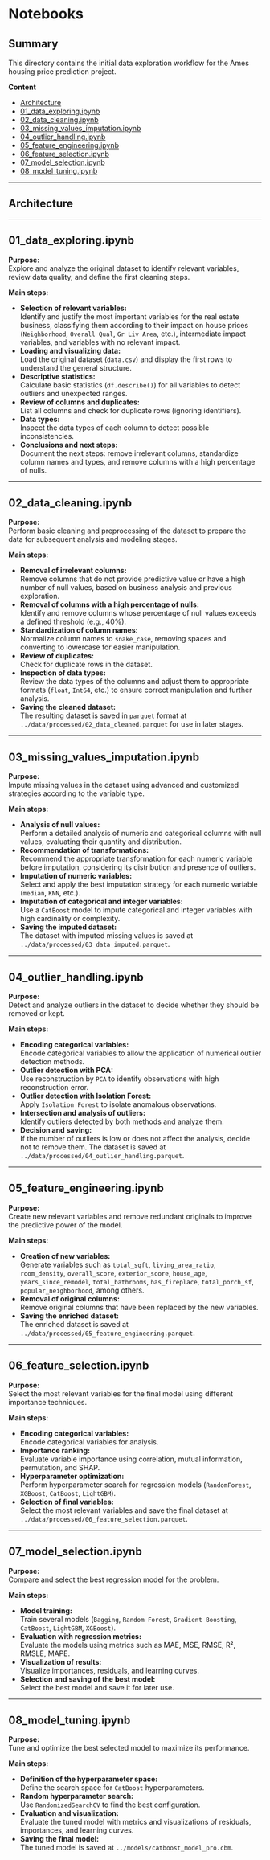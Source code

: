 # Notebooks

## Summary

This directory contains the initial data exploration workflow for the Ames housing price prediction project.

**Content**
- [Architecture](#architecture)
- [01_data_exploring.ipynb](#01_data_exploringipynb)
- [02_data_cleaning.ipynb](#02_data_cleaningipynb)
- [03_missing_values_imputation.ipynb](#03_missing_values_imputationipynb)
- [04_outlier_handling.ipynb](#04_outlier_handlingipynb)
- [05_feature_engineering.ipynb](#05_feature_engineeringipynb)
- [06_feature_selection.ipynb](#06_feature_selectionipynb)
- [07_model_selection.ipynb](#07_model_selectionipynb)
- [08_model_tuning.ipynb](#08_model_tuningipynb)

---

## Architecture







--- 


## 01_data_exploring.ipynb

**Purpose:**  
Explore and analyze the original dataset to identify relevant variables, review data quality, and define the first cleaning steps.

**Main steps:**  
- **Selection of relevant variables:**  
    Identify and justify the most important variables for the real estate business, classifying them according to their impact on house prices (`Neighborhood`, `Overall Qual`, `Gr Liv Area`, etc.), intermediate impact variables, and variables with no relevant impact.
- **Loading and visualizing data:**  
    Load the original dataset (`data.csv`) and display the first rows to understand the general structure.
- **Descriptive statistics:**  
    Calculate basic statistics (`df.describe()`) for all variables to detect outliers and unexpected ranges.
- **Review of columns and duplicates:**  
    List all columns and check for duplicate rows (ignoring identifiers).
- **Data types:**  
    Inspect the data types of each column to detect possible inconsistencies.
- **Conclusions and next steps:**  
    Document the next steps: remove irrelevant columns, standardize column names and types, and remove columns with a high percentage of nulls.

---

## 02_data_cleaning.ipynb

**Purpose:**  
Perform basic cleaning and preprocessing of the dataset to prepare the data for subsequent analysis and modeling stages.

**Main steps:**  
- **Removal of irrelevant columns:**  
    Remove columns that do not provide predictive value or have a high number of null values, based on business analysis and previous exploration.
- **Removal of columns with a high percentage of nulls:**  
    Identify and remove columns whose percentage of null values exceeds a defined threshold (e.g., 40%).
- **Standardization of column names:**  
    Normalize column names to `snake_case`, removing spaces and converting to lowercase for easier manipulation.
- **Review of duplicates:**  
    Check for duplicate rows in the dataset.
- **Inspection of data types:**  
    Review the data types of the columns and adjust them to appropriate formats (`float`, `Int64`, etc.) to ensure correct manipulation and further analysis.
- **Saving the cleaned dataset:**  
    The resulting dataset is saved in `parquet` format at `../data/processed/02_data_cleaned.parquet` for use in later stages.

---

## 03_missing_values_imputation.ipynb

**Purpose:**  
Impute missing values in the dataset using advanced and customized strategies according to the variable type.

**Main steps:**  
- **Analysis of null values:**  
    Perform a detailed analysis of numeric and categorical columns with null values, evaluating their quantity and distribution.
- **Recommendation of transformations:**  
    Recommend the appropriate transformation for each numeric variable before imputation, considering its distribution and presence of outliers.
- **Imputation of numeric variables:**  
    Select and apply the best imputation strategy for each numeric variable (`median`, `KNN`, etc.).
- **Imputation of categorical and integer variables:**  
    Use a `CatBoost` model to impute categorical and integer variables with high cardinality or complexity.
- **Saving the imputed dataset:**  
    The dataset with imputed missing values is saved at `../data/processed/03_data_imputed.parquet`.

---

## 04_outlier_handling.ipynb

**Purpose:**  
Detect and analyze outliers in the dataset to decide whether they should be removed or kept.

**Main steps:**  
- **Encoding categorical variables:**  
    Encode categorical variables to allow the application of numerical outlier detection methods.
- **Outlier detection with PCA:**  
    Use reconstruction by `PCA` to identify observations with high reconstruction error.
- **Outlier detection with Isolation Forest:**  
    Apply `Isolation Forest` to isolate anomalous observations.
- **Intersection and analysis of outliers:**  
    Identify outliers detected by both methods and analyze them.
- **Decision and saving:**  
    If the number of outliers is low or does not affect the analysis, decide not to remove them. The dataset is saved at `../data/processed/04_outlier_handling.parquet`.

---

## 05_feature_engineering.ipynb

**Purpose:**  
Create new relevant variables and remove redundant originals to improve the predictive power of the model.

**Main steps:**  
- **Creation of new variables:**  
    Generate variables such as `total_sqft`, `living_area_ratio`, `room_density`, `overall_score`, `exterior_score`, `house_age`, `years_since_remodel`, `total_bathrooms`, `has_fireplace`, `total_porch_sf`, `popular_neighborhood`, among others.
- **Removal of original columns:**  
    Remove original columns that have been replaced by the new variables.
- **Saving the enriched dataset:**  
    The enriched dataset is saved at `../data/processed/05_feature_engineering.parquet`.

---

## 06_feature_selection.ipynb

**Purpose:**  
Select the most relevant variables for the final model using different importance techniques.

**Main steps:**  
- **Encoding categorical variables:**  
    Encode categorical variables for analysis.
- **Importance ranking:**  
    Evaluate variable importance using correlation, mutual information, permutation, and SHAP.
- **Hyperparameter optimization:**  
    Perform hyperparameter search for regression models (`RandomForest`, `XGBoost`, `CatBoost`, `LightGBM`).
- **Selection of final variables:**  
    Select the most relevant variables and save the final dataset at `../data/processed/06_feature_selection.parquet`.

---

## 07_model_selection.ipynb

**Purpose:**  
Compare and select the best regression model for the problem.

**Main steps:**  
- **Model training:**  
    Train several models (`Bagging`, `Random Forest`, `Gradient Boosting`, `CatBoost`, `LightGBM`, `XGBoost`).
- **Evaluation with regression metrics:**  
    Evaluate the models using metrics such as MAE, MSE, RMSE, R², RMSLE, MAPE.
- **Visualization of results:**  
    Visualize importances, residuals, and learning curves.
- **Selection and saving of the best model:**  
    Select the best model and save it for later use.

---

## 08_model_tuning.ipynb

**Purpose:**  
Tune and optimize the best selected model to maximize its performance.

**Main steps:**  
- **Definition of the hyperparameter space:**  
    Define the search space for `CatBoost` hyperparameters.
- **Random hyperparameter search:**  
    Use `RandomizedSearchCV` to find the best configuration.
- **Evaluation and visualization:**  
    Evaluate the tuned model with metrics and visualizations of residuals, importances, and learning curves.
- **Saving the final model:**  
    The tuned model is saved at `../models/catboost_model_pro.cbm`.